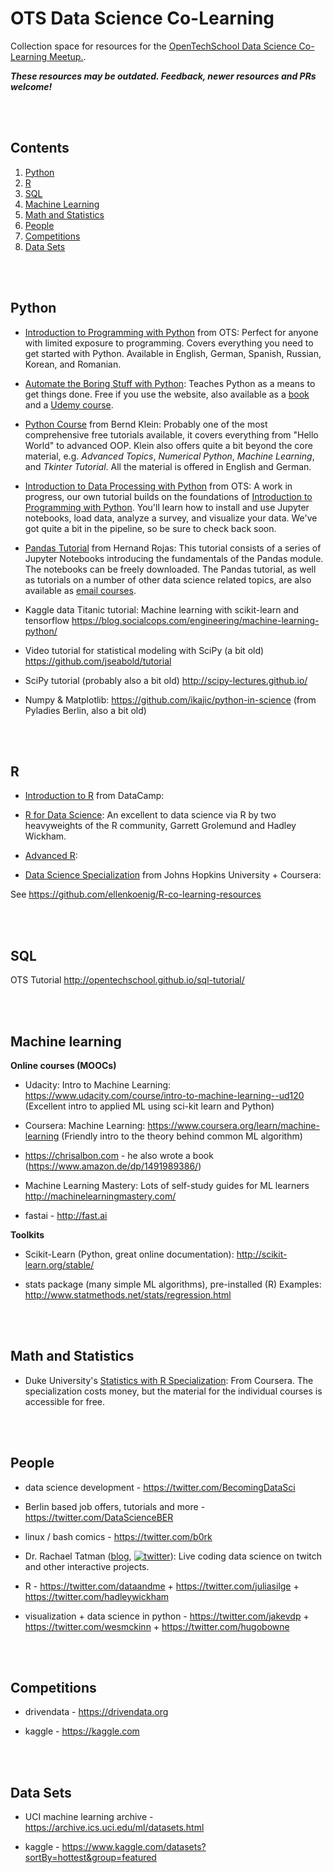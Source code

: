 # OTS Data Science Co-Learning

Collection space for resources for the [OpenTechSchool Data Science Co-Learning Meetup.](https://www.meetup.com/de-DE/opentechschool-berlin/events/).

**_These resources may be outdated. Feedback, newer resources and PRs welcome!_**

<br><br>
## Contents

1. [Python](#python)
2. [R](#r)
3. [SQL](#sql)
4. [Machine Learning](#machine-learning)
5. [Math and Statistics](#math-and-statistics)
6. [People](#people)
7. [Competitions](#competitions)
8. [Data Sets](#data-sets)





<br><br>
## Python

* [Introduction to Programming with Python](http://opentechschool.github.io/python-beginners/) from OTS: Perfect for anyone with limited exposure to programming. Covers everything you need to get started with Python. Available in English, German, Spanish, Russian, Korean, and Romanian.

* [Automate the Boring Stuff with Python](https://automatetheboringstuff.com/): Teaches Python as a means to get things done. Free if you use the website, also available as a [book](https://nostarch.com/automatestuff) and a [Udemy course](https://www.udemy.com/automate/?couponCode=FOR_LIKE_10_BUCKS).

* [Python Course](https://www.python-course.eu/python3_course.php) from Bernd Klein: Probably one of the most comprehensive free tutorials available, it covers everything from "Hello World" to advanced OOP. Klein also offers quite a bit beyond the core material, e.g. _Advanced Topics_, _Numerical Python_, _Machine Learning_, and _Tkinter Tutorial_. All the material is offered in English and German.

* [Introduction to Data Processing with Python](http://opentechschool.github.io/python-data-intro/) from OTS: A work in progress, our own tutorial builds on the foundations of [Introduction to Programming with Python](http://opentechschool.github.io/python-beginners/). You'll learn how to install and use Jupyter notebooks, load data, analyze a survey, and visualize your data. We've got quite a bit in the pipeline, so be sure to check back soon.

* [Pandas Tutorial](https://bitbucket.org/hrojas/learn-pandas) from Hernand Rojas: This tutorial consists of a series of Jupyter Notebooks introducing the fundamentals of the Pandas module. The notebooks can be freely downloaded. The Pandas tutorial, as well as tutorials on a number of other data science related topics, are also available as [email courses](http://www.hedaro.com/).

* Kaggle data Titanic tutorial: Machine learning with scikit-learn and tensorflow https://blog.socialcops.com/engineering/machine-learning-python/

* Video tutorial for statistical modeling with SciPy (a bit old) https://github.com/jseabold/tutorial

* SciPy tutorial (probably also a bit old) http://scipy-lectures.github.io/

* Numpy & Matplotlib: https://github.com/ikajic/python-in-science (from Pyladies Berlin, also a bit old)





<br><br>
## R

* [Introduction to R](https://www.datacamp.com/courses/free-introduction-to-r) from DataCamp: 

* [R for Data Science](http://r4ds.had.co.nz/): An excellent to data science via R by two heavyweights of the R community, Garrett Grolemund and Hadley Wickham.

* [Advanced R](http://adv-r.had.co.nz/): 

* [Data Science Specialization](https://www.coursera.org/specializations/jhu-data-science) from Johns Hopkins University + Coursera: 

See https://github.com/ellenkoenig/R-co-learning-resources





<br><br>
## SQL

OTS Tutorial http://opentechschool.github.io/sql-tutorial/


<br><br>
## Machine learning

**Online courses (MOOCs)**

* Udacity: Intro to Machine Learning: https://www.udacity.com/course/intro-to-machine-learning--ud120  (Excellent intro to applied ML using sci-kit learn and Python)

* Coursera: Machine Learning: https://www.coursera.org/learn/machine-learning (Friendly intro to the theory behind common ML algorithm)

* https://chrisalbon.com - he also wrote a book (https://www.amazon.de/dp/1491989386/)

* Machine Learning Mastery: Lots of self-study guides for ML learners http://machinelearningmastery.com/

* fastai - http://fast.ai

**Toolkits**

* Scikit-Learn (Python, great online documentation): http://scikit-learn.org/stable/

* stats package (many simple ML algorithms), pre-installed (R) Examples: http://www.statmethods.net/stats/regression.html




<br><br>
## Math and Statistics

* Duke University's [Statistics with R Specialization](https://www.coursera.org/specializations/statistics): From Coursera. The specialization costs money, but the material for the individual courses is accessible for free.





<br><br>
## People

* data science development - https://twitter.com/BecomingDataSci

* Berlin based job offers, tutorials and more - https://twitter.com/DataScienceBER

* linux / bash comics - https://twitter.com/b0rk

* Dr. Rachael Tatman ([blog](https://twitter.com/rctatman), [![twitter](http://i.imgur.com/wWzX9uB.png)](https://twitter.com/rctatman)): Live coding data science on twitch and other interactive projects.

* R - https://twitter.com/dataandme + https://twitter.com/juliasilge + https://twitter.com/hadleywickham

* visualization + data science in python - https://twitter.com/jakevdp + https://twitter.com/wesmckinn + https://twitter.com/hugobowne





<br><br>
## Competitions

* drivendata - https://drivendata.org

* kaggle - https://kaggle.com





<br><br>
## Data Sets

* UCI machine learning archive - https://archive.ics.uci.edu/ml/datasets.html

* kaggle - https://www.kaggle.com/datasets?sortBy=hottest&group=featured

